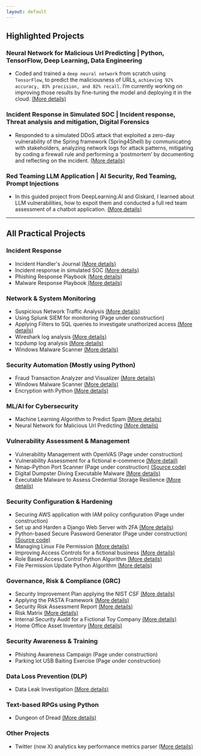 ```yaml
---
layout: default
---
```


## Highlighted Projects

### Neural Network for Malicious Url Predicting | Python, TensorFlow, Deep Learning, Data Engineering
* Coded and trained a `deep neural network` from scratch using `TensorFlow`, to predict the maliciousness of URLs, `achieving 92% accuracy, 83% precision, and 82% recall`. I’m currently working on improving those results by fine-tuning the model and deploying it in the cloud. [(More details)](./nn_malicious_url_pred.html)

### Incident Response in Simulated SOC | Incident response, Threat analysis and mitigation, Digital Forensics
* Responded to a simulated DDoS attack that exploited a zero-day vulnerability of the Spring framework (Spring4Shell) by communicating with stakeholders, analyzing network logs for attack patterns, mitigating by coding a firewall rule and performing a ‘postmortem’ by documenting and reflecting on the incident. [(More details)](./cyber_incident_response.html)

### Red Teaming LLM Application | AI Security, Red Teaming, Prompt Injections
* In this guided project from DeepLearning.AI and Giskard, I learned about LLM vulnerabilities, how to expoit them and conducted a full red team assessment of a chatbot application. [(More details)](./Red_Teaming_LLM_App_Guided_Project.html)

------------------------------------------------------------------------------------------------------------------------------------------------------------------------------------------------------------------------------

## All Practical Projects 

### Incident Response

  - Incident Handler's Journal [(More details)](./incident_handler_journal.html)
  - Incident response in simulated SOC [(More details)](./cyber_incident_response.html)
  - Phishing Response Playbook [(More details)](./phishing_playbook.html)
  - Malware Response Playbook [(More details)](./malware_response_playbook.html)

 
### Network & System Monitoring

  - Suspicious Network Traffic Analysis [(More details)](./network_traffic_analysis.html)
  - Using Splunk SIEM for monitoring (Page under construction)
  - Applying Filters to SQL queries to investigate unathorized access [(More details)](./filter_sql.html)
  - Wireshark log analysis [(More details)](./incident_report_brute.html)
  - tcpdump log analysis [(More details)](./incident_report_syn_flood.html)
  - Windows Malware Scanner [(More details)](./malware_scanner.html)

### Security Automation (Mostly using Python)

  - Fraud Transaction Analyzer and Visualizer [(More details)](./fraud_analyzer_visualizer.html)
  - Windows Malware Scanner [(More details)](./malware_scanner.html)
  - Encryption with Python [(More details)](./encrypt_python.html)


### ML/AI for Cybersecurity
  - Machine Learning Algorithm to Predict Spam [(More details)](./spam_detection_ml.html)
  - Neural Network for Malicious Url Predicting [(More details)](./nn_malicious_url_pred.html) 


### Vulnerability Assessment & Management
  - Vulnerability Management with OpenVAS (Page under construction)
  - Vulnerability Assessment for a fictional e-commerce [(More detail)](./vulnerability_assessment.html)
  - Nmap-Python Port Scanner (Page under construction) [(Source code)](https://github.com/Rafael-Santamaria-Ortega/Nmap_Vulnerability_Scanner)
  - Digital Dumpster Diving Executable Malware [(More details)](./dumpster_diving.html)
  - Executable Malware to Assess Credential Storage Resilience [(More details)](./steal_chrome_cred.html)

### Security Configuration & Hardening
  - Securing AWS application with IAM policy configuration (Page under construction)
  - Set up and Harden a Django Web Server with 2FA [(More details)](./set_and_secure_django_server.html)
  - Python-based Secure Password Generator (Page under construction) [(Source code)](./passworpy.html)
  - Managing Linux File Permission [(More details)](./linux_file_perm.html)
  - Improving Access Controls for a fictional business [(More details)](./access_controls.html)
  - Role Based Access Control Python Algorithm [(More details)](./rbac.html)
  - File Permission Update Python Algorithm [(More details)](./file_update.html)

### Governance, Risk & Compliance (GRC)
  - Security Improvement Plan applying the NIST CSF [(More details)](./nist_csf_applied.html)
  - Applying the PASTA Framework [(More details)](./pasta_applied.html)
  - Security Risk Assessment Report [(More details)](./sec_risk_assessment.html)
  - Risk Matrix [(More details)](./risk_matrix.html)
  - Internal Security Audit for a Fictional Toy Company [(More details)](./int_sec_audit.html)
  - Home Office Asset Inventory [(More details)](./home_it_assests.html)

### Security Awareness & Training
  - Phishing Awareness Campaign (Page under construction) 
  - Parking lot USB Baiting Exercise (Page under construction)

### Data Loss Prevention (DLP)
  - Data Leak Investigation [(More details)](./data_leak_investigation.html)

### Text-based RPGs using Python
  - Dungeon of Dread [(More details)](./dungeon_of_dread.html)

### Other Projects
- Twitter (now X) analytics key performance metrics parser [(More details)](./twitter_analytics.html)




